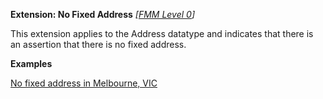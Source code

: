 **Extension: No Fixed Address**  *[[FMM Level 0](guidance.html)]*

This extension applies to the Address datatype and indicates that there is an assertion that there is no fixed address.

**Examples**

[No fixed address in Melbourne, VIC](Patient-address-example2.html)
